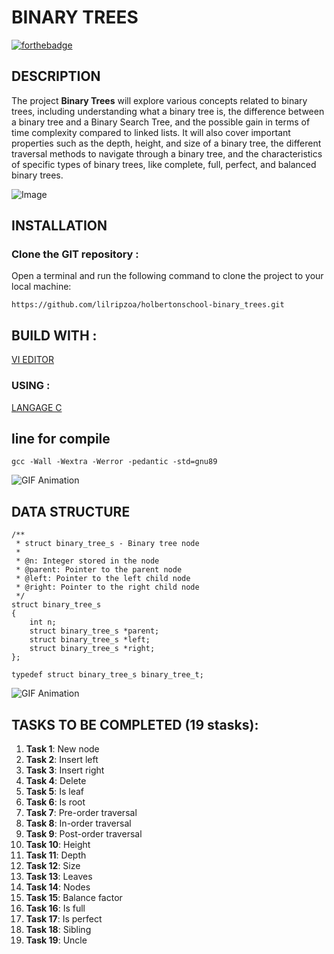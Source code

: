 # BINARY TREES

[![forthebadge](https://forthebadge.com/images/badges/made-with-markdown.svg)](https://forthebadge.com)

## DESCRIPTION

The project **Binary Trees** will explore various concepts related to binary trees, including understanding what a binary tree is, the difference between a binary tree and a Binary Search Tree, and the possible gain in terms of time complexity compared to linked lists. It will also cover important properties such as the depth, height, and size of a binary tree, the different traversal methods to navigate through a binary tree, and the characteristics of specific types of binary trees, like complete, full, perfect, and balanced binary trees.

![Image](https://upload.wikimedia.org/wikipedia/commons/thumb/d/d0/Arbre_binaire_ordonne.svg/612px-Arbre_binaire_ordonne.svg.png?20080115192441)

## INSTALLATION

### Clone the GIT repository :
Open a terminal and run the following command to clone the project to your local machine:

```
https://github.com/lilripzoa/holbertonschool-binary_trees.git
```
## BUILD WITH :

[VI EDITOR](https://linux.goffinet.org/administration/traitement-du-texte/editeur-de-texte-vi/)
### USING :
[LANGAGE C](https://fr.wikipedia.org/wiki/C_(langage))

## line for compile

```
gcc -Wall -Wextra -Werror -pedantic -std=gnu89
```
![GIF Animation](https://i.giphy.com/media/v1.Y2lkPTc5MGI3NjExcHN3bDRqdnQ3MGpweGo0dWlub3Jod2s5ZzBncmVyNWdjaWZ5ZXlwZSZlcD12MV9pbnRlcm5hbF9naWZfYnlfaWQmY3Q9Zw/2IudUHdI075HL02Pkk/giphy.gif)


## DATA STRUCTURE

```
/**
 * struct binary_tree_s - Binary tree node
 *
 * @n: Integer stored in the node
 * @parent: Pointer to the parent node
 * @left: Pointer to the left child node
 * @right: Pointer to the right child node
 */
struct binary_tree_s
{
    int n;
    struct binary_tree_s *parent;
    struct binary_tree_s *left;
    struct binary_tree_s *right;
};

typedef struct binary_tree_s binary_tree_t;
```
![GIF Animation](https://i.giphy.com/media/v1.Y2lkPTc5MGI3NjExdnl3YzF2MTR6cnRnMjQ0aWw4Ymw3M2p5Z2s5d3prbGMxcW5pZ3JkZiZlcD12MV9pbnRlcm5hbF9naWZfYnlfaWQmY3Q9Zw/ITXgZuGi17YwCQIofC/giphy.gif)

## TASKS TO BE COMPLETED (19 stasks):

1. **Task 1**: New node
2. **Task 2**: Insert left
3. **Task 3**: Insert right
4. **Task 4**: Delete
5. **Task 5**: Is leaf
6. **Task 6**: Is root
7. **Task 7**: Pre-order traversal
8. **Task 8**: In-order traversal
9. **Task 9**: Post-order traversal
10. **Task 10**: Height
11. **Task 11**: Depth
12. **Task 12**: Size
13. **Task 13**: Leaves
14. **Task 14**: Nodes
15. **Task 15**: Balance factor
16. **Task 16**: Is full
17. **Task 17**: Is perfect
18. **Task 18**: Sibling
19. **Task 19**: Uncle
